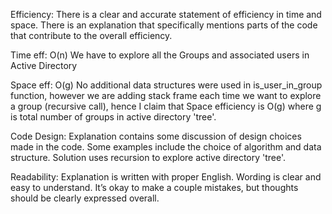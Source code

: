 Efficiency: There is a clear and accurate statement of efficiency in time and space. There is an explanation that specifically mentions parts of the code that contribute to the overall efficiency.

Time eff: O(n)
We have to explore all the Groups and associated users in Active Directory

Space eff: O(g)
No additional data structures were used in is_user_in_group function, however we are adding stack frame each time we want to explore a group (recursive call), hence I claim that Space efficiency is O(g) where g is total number of groups in active directory 'tree'.


Code Design: Explanation contains some discussion of design choices made in the code. Some examples include the choice of algorithm and data structure.
Solution uses recursion to explore active directory 'tree'.

Readability: Explanation is written with proper English. Wording is clear and easy to understand. It’s okay to make a couple mistakes, but thoughts should be clearly expressed overall.
